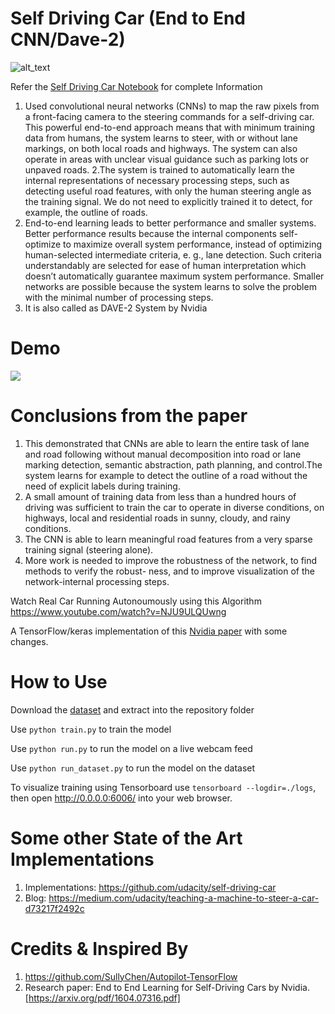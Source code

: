 # Self Driving Car (End to End CNN/Dave-2)
![alt_text](http://www.techholic.co.kr/news/photo/201712/172710_136873_1941.jpg)

Refer the <a href="https://github.com/vj98/ML-Projects/blob/master/Self-Driving-Car/Self_driving_car.ipynb">Self Driving Car Notebook</a> for complete Information

1. Used convolutional neural networks (CNNs) to map the raw pixels from a front-facing camera to the steering commands for a self-driving car. This powerful end-to-end approach means that with minimum training data from humans, the system learns to steer, with or without lane markings, on both local roads and highways. The system can also operate in areas with unclear visual guidance such as parking lots or unpaved roads.
2.The system is trained to automatically learn the internal representations of necessary processing steps, such as detecting useful road features, with only the human steering angle as the training signal. We do not need to explicitly trained it to detect, for example, the outline of roads.
3. End-to-end learning leads to better performance and smaller systems. Better performance results because the internal components self-optimize to maximize overall system performance, instead of optimizing human-selected intermediate criteria, e. g., lane detection. Such criteria understandably are selected for ease of human interpretation which doesn’t automatically guarantee maximum system performance. Smaller networks are possible because the system learns to solve the problem with the minimal number of processing steps.
4. It is also called as DAVE-2 System by Nvidia

# Demo
![](https://media.giphy.com/media/7XoPXGVuPkZyhfMRPp/giphy-downsized-large.gif)

# Conclusions from the paper
1. This demonstrated that CNNs are able to learn the entire task of lane and road following without manual decomposition into road or lane marking detection, semantic abstraction, path planning, and control.The system learns for example to detect the outline of a road without the need of explicit labels during training.
2. A small amount of training data from less than a hundred hours of driving was sufficient to train the car to operate in diverse conditions, on highways, local and residential roads in sunny, cloudy, and rainy conditions.
3. The CNN is able to learn meaningful road features from a very sparse training signal (steering alone).
4. More work is needed to improve the robustness of the network, to find methods to verify the robust- ness, and to improve visualization of the network-internal processing steps.

Watch Real Car Running Autonoumously using this Algorithm https://www.youtube.com/watch?v=NJU9ULQUwng

A TensorFlow/keras implementation of this [Nvidia paper](https://arxiv.org/pdf/1604.07316.pdf) with some changes.

# How to Use
Download the [dataset](https://drive.google.com/file/d/0B-KJCaaF7elleG1RbzVPZWV4Tlk/view?usp=sharing) and extract into the repository folder

Use `python train.py` to train the model

Use `python run.py` to run the model on a live webcam feed

Use `python run_dataset.py` to run the model on the dataset

To visualize training using Tensorboard use `tensorboard --logdir=./logs`, then open http://0.0.0.0:6006/ into your web browser.

# Some other State of the Art Implementations
1. Implementations: https://github.com/udacity/self-driving-car
2. Blog: https://medium.com/udacity/teaching-a-machine-to-steer-a-car-d73217f2492c

# Credits & Inspired By
1. https://github.com/SullyChen/Autopilot-TensorFlow
2. Research paper: End to End Learning for Self-Driving Cars by Nvidia. [https://arxiv.org/pdf/1604.07316.pdf]
